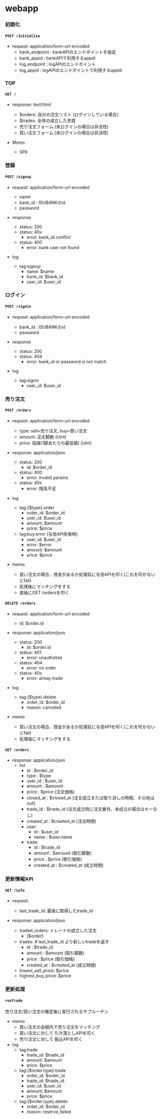# webapp

### 初期化

#### `POST /initialize`

- request: application/form-url-encoded
    - bank_endpoint : bankAPIのエンドポイントを指定
    - bank_appid    : bankAPIで利用するappid
    - log_endpoint  : logAPIのエンドポイント
    - log_appid     : logAPIのエンドポイントで利用するappid

### TOP

#### `GET /`

- response: text/html 
    - $orders: 自分の注文リスト (ログインしている場合)
    - $trades: 全体の成立した売買
    - 売り注文フォーム (未ログインの場合は非活性)
    - 買い注文フォーム (未ログインの場合は非活性)

- Memo
    - SPA

### 登録

#### `POST /signup`

- request: application/form-url-encoded
    - name
    - bank_id : ISUBANKのid
    - password 

- response
    - status: 200
    - status: 40x
        - error: bank_id conflict
    - status: 400
        - error: bank user not found
- log
    - tag:signup
        - name: $name
        - bank_id: $bank_id
        - user_id: $user_id

### ログイン

#### `POST /signin`

- request: application/form-url-encoded
    - bank_id : ISUBANKのid
    - password 

- response
    - status: 200
    - status: 404
        - error: bank_id or password is not match
- log
    - tag:signin
        - user_id: $user_id

### 売り注文

#### `POST /orders`

- request: application/form-url-encoded
    - type:   sell=売り注文, buy=買い注文
    - amount: 注文脚数 (Uint)
    - price:  指値(1脚あたりの最低額) (Uint)

- response: application/json
    - status: 200
        - id: $order_id
    - status: 400
        - error: invalid params
    - status: 40x
        - error: 残高不足
- log
    - tag:{$type}.order
        - order_id: $order_id
        - user_id: $user_id
        - amount: $amount
        - price: $price
    - tag:buy.error (与信API失敗時)
        - user_id: $user_id
        - error: $error
        - amount: $amount
        - price: $price
- memo
    - 買い注文の場合、資金があるか処理前に与信APIを叩く(これを叩かないとfail)
    - 処理後にマッチングをする
    - 直後にGET /ordersを叩く

#### `DELETE /orders`

- request: application/form-url-encoded
    - id: $order.id

- response: application/json
    - status: 200
        - id: $order.id
    - status: 401
        - error: unautholize
    - status: 404
        - error: no order
    - status: 40x
        - error: alreay trade
- log
    - tag:{$type}.delete
        - order_id: $order_id
        - reason:   canceled

- memo
    - 買い注文の場合、資金があるか処理前に与信APIを叩く(これを叩かないとfail)
    - 処理後にマッチングをする

#### `GET /orders`

- response: application/json
    - list
        - id         : $order_id
        - type       : $type
        - user_id    : $user_id
        - amount     : $amount
        - price      : $price (注文価格)
        - closed_at  : $closed_at (注文成立または取り消しの時間、その他はnull)
        - trade_id   : $trade_id  (注文成立時に注文番号、未成立の場合はキーなし)
        - created_at : $created_at (注文時間)
        - user: 
            - id   : $user_id
            - name : $user.name
        - trade: 
            - id         : $trade_id
            - amount     : $amount (取引脚数)
            - price      : $price (取引価格)
            - created_at : $created_at (成立時間)

### 更新情報API

#### `GET /info`

- request: 
    - last_trade_id: 最後に取得したtrade_id

- response: application/json
    - traded_orders: トレードの成立した注文
        - [$order]
    - trades: # last_trade_id より新しいtradeを返す
        - id         : $trade_id
        - amount     : $amount (取引脚数)
        - price      : $price (取引価格)
        - created_at : $created_at (成立時間)
    - lowest_sell_price: $price
    - highest_buy_price: $price

### 更新処理

#### `runTrade`

売り注文/買い注文の確定後に実行されるサブルーチン

- memo
    - 買い注文の金額内で売り注文をマッチング
    - 買い注文に対して 引き落としAPIを叩く
    - 売り注文に対して 振込APIを叩く
- log
    - tag:trade
        - trade_id: $trade_id
        - amount: $amount
        - price: $price
    - tag:{$order.type}.trade
        - order_id: $order_id
        - trade_id: $trade_id
        - user_id: $user_id
        - amount: $amount
        - price: $price
    - tag:{$order.type}.delete
        - order_id: $order_id
        - reason: reserve_failed
